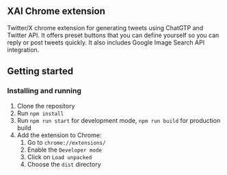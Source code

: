 ## XAI Chrome extension

Twitter/X chrome extension for generating tweets using ChatGTP and Twitter API. 
It offers preset buttons that you can define yourself so you can reply or post tweets quickly.
It also includes Google Image Search API integration.

## Getting started

### Installing and running

1. Clone the repository
2. Run `npm install`
3. Run `npm run start` for development mode, `npm run build` for production build
4. Add the extension to Chrome:
    1. Go to `chrome://extensions/`
    2. Enable the `Developer mode`
    3. Click on `Load unpacked`
    4. Choose the `dist` directory